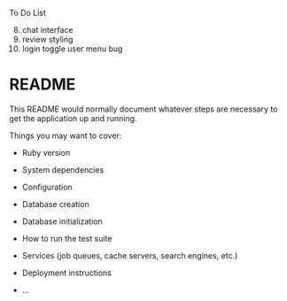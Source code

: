 To Do List

<!-- 4) nav bar bug -->
<!-- 6) avatar clicking... -->
<!-- 1) rename chat rooms -->
<!-- 2) who is messaging who -->
<!-- 7) friending -->
<!-- 11) filter chatroom loading based on friends -->
<!-- 9) edit account -->
8) chat interface
5) review styling
10) login toggle user menu bug
<!-- 3) onclose -->



# README

This README would normally document whatever steps are necessary to get the
application up and running.

Things you may want to cover:

* Ruby version

* System dependencies

* Configuration

* Database creation

* Database initialization

* How to run the test suite

* Services (job queues, cache servers, search engines, etc.)

* Deployment instructions

* ...

